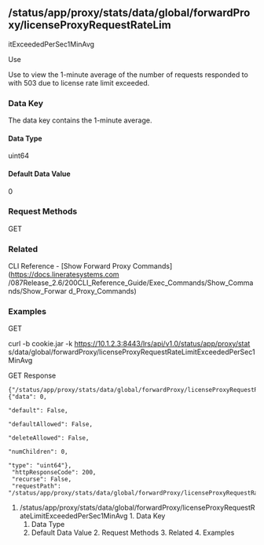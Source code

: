 ## /status/app/proxy/stats/data/global/forwardProxy/licenseProxyRequestRateLim
itExceededPerSec1MinAvg

Use

Use to view the 1-minute average of the number of requests responded to with
503 due to license rate limit exceeded.

### Data Key

The data key contains the 1-minute average.

#### Data Type

uint64

#### Default Data Value

0

### Request Methods

GET

### Related

CLI Reference - [Show Forward Proxy Commands](https://docs.lineratesystems.com
/087Release_2.6/200CLI_Reference_Guide/Exec_Commands/Show_Commands/Show_Forwar
d_Proxy_Commands)

### Examples

GET

curl -b cookie.jar -k https://10.1.2.3:8443/lrs/api/v1.0/status/app/proxy/stat
s/data/global/forwardProxy/licenseProxyRequestRateLimitExceededPerSec1MinAvg

GET Response

    
    
    {"/status/app/proxy/stats/data/global/forwardProxy/licenseProxyRequestRateLimitExceededPerSec1MinAvg": {"data": 0,
                                                                                                             "default": False,
                                                                                                             "defaultAllowed": False,
                                                                                                             "deleteAllowed": False,
                                                                                                             "numChildren": 0,
                                                                                                             "type": "uint64"},
     "httpResponseCode": 200,
     "recurse": False,
     "requestPath": "/status/app/proxy/stats/data/global/forwardProxy/licenseProxyRequestRateLimitExceededPerSec1MinAvg"}
    

  1. /status/app/proxy/stats/data/global/forwardProxy/licenseProxyRequestRateLimitExceededPerSec1MinAvg
    1. Data Key
      1. Data Type
      2. Default Data Value
    2. Request Methods
    3. Related
    4. Examples

